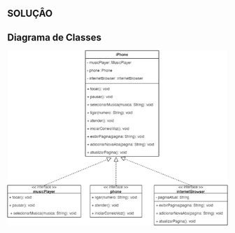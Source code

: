 ## SOLUÇÂO
## Diagrama de Classes
![Diagrama](https://github.com/w3helton/trilha-java-basico/blob/main/desafios/poo/iphone/img/iphone%20UML.png)
